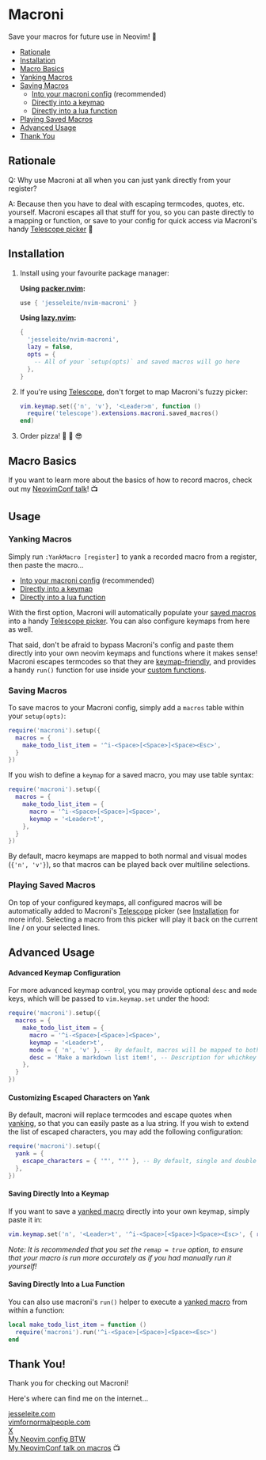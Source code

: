 # Macroni

Save your macros for future use in Neovim! 🤌

- [Rationale](#rationale)
- [Installation](#installation)
- [Macro Basics](#macro-basics)
- [Yanking Macros](#yanking-macros)
- [Saving Macros](#saving-macros)
    - [Into your macroni config](#saving-macros) (recommended)
    - [Directly into a keymap](#saving-directly-into-a-keymap)
    - [Directly into a lua function](#saving-directly-into-a-lua-function)
- [Playing Saved Macros](#playing-saved-macros)
- [Advanced Usage](#advanced-usage)
- [Thank You](#thank-you)

## Rationale

Q: Why use Macroni at all when you can just yank directly from your register?

A: Because then you have to deal with escaping termcodes, quotes, etc. yourself. Macroni escapes all that stuff for you, so you can paste directly to a mapping or function, or save to your config for quick access via Macroni's handy [Telescope picker](https://github.com/nvim-telescope/telescope.nvim) 💅

## Installation

1. Install using your favourite package manager:

    **Using [packer.nvim](https://github.com/wbthomason/packer.nvim):**

    ```lua
    use { 'jesseleite/nvim-macroni' }
    ```

    **Using [lazy.nvim](https://github.com/folke/lazy.nvim):**

    ```lua
    {
      'jesseleite/nvim-macroni',
      lazy = false,
      opts = {
        -- All of your `setup(opts)` and saved macros will go here
      },
    }
    ```

2. If you're using [Telescope](https://github.com/nvim-telescope/telescope.nvim), don't forget to map Macroni's fuzzy picker:

    ```lua
    vim.keymap.set({'n', 'v'}, '<Leader>m', function ()
      require('telescope').extensions.macroni.saved_macros()
    end)
    ```

3. Order pizza! 🍕 🤘 😎


## Macro Basics

If you want to learn more about the basics of how to record macros, check out my [NeovimConf talk](https://youtu.be/5x3dXo8aDCI?si=9_hKDsRXiC76AWDK)! 📺


## Usage

### Yanking Macros

Simply run `:YankMacro [register]` to yank a recorded macro from a register, then paste the macro...

- [Into your macroni config](#saving-macros) (recommended)
- [Directly into a keymap](#saving-directly-into-a-keymap)
- [Directly into a lua function](#saving-directly-into-a-lua-function)

With the first option, Macroni will automatically populate your [saved macros](#into-your-macroni-config) into a handy [Telescope picker](https://github.com/nvim-telescope/telescope.nvim). You can also configure keymaps from here as well.

That said, don't be afraid to bypass Macroni's config and paste them directly into your own neovim keymaps and functions where it makes sense! Macroni escapes termcodes so that they are [keymap-friendly](#into-a-keymap), and provides a handy `run()` function for use inside your [custom functions](#into-a-lua-function).

### Saving Macros

To save macros to your Macroni config, simply add a `macros` table within your `setup(opts)`:

```lua
require('macroni').setup({
  macros = {
    make_todo_list_item = '^i-<Space>[<Space>]<Space><Esc>',
  }
})
```

If you wish to define a `keymap` for a saved macro, you may use table syntax:

```lua
require('macroni').setup({
  macros = {
    make_todo_list_item = {
      macro = '^i-<Space>[<Space>]<Space>',
      keymap = '<Leader>t',
    },
  }
})
```

By default, macro keymaps are mapped to both normal and visual modes (`{'n', 'v'}`), so that macros can be played back over multiline selections.

### Playing Saved Macros

On top of your configured keymaps, all configured macros will be automatically added to Macroni's [Telescope](https://github.com/nvim-telescope/telescope.nvim) picker (see [Installation](#installation) for more info). Selecting a macro from this picker will play it back on the current line / on your selected lines.

## Advanced Usage

#### Advanced Keymap Configuration

For more advanced keymap control, you may provide optional `desc` and `mode` keys, which will be passed to `vim.keymap.set` under the hood:

```lua
require('macroni').setup({
  macros = {
    make_todo_list_item = {
      macro = '^i-<Space>[<Space>]<Space>',
      keymap = '<Leader>t',
      mode = { 'n', 'v' }, -- By default, macros will be mapped to both normal & visual modes
      desc = 'Make a markdown list item!', -- Description for whichkey or similar
    },
  }
})
```

#### Customizing Escaped Characters on Yank

By default, macroni will replace termcodes and escape quotes when [yanking](#yanking-macros), so that you can easily paste as a lua string. If you wish to extend the list of escaped characters, you may add the following configuration:

```lua
require('macroni').setup({
  yank = {
    escape_characters = { '"', "'" }, -- By default, single and double quote are escaped
  },
})
```

#### Saving Directly Into a Keymap

If you want to save a [yanked macro](#yanking-macros) directly into your own keymap, simply paste it in:

```lua
vim.keymap.set('n', '<Leader>t', '^i-<Space>[<Space>]<Space><Esc>', { remap = true })
```

_Note: It is recommended that you set the `remap = true` option, to ensure that your macro is run more accurately as if you had manually run it yourself!_

#### Saving Directly Into a Lua Function

You can also use macroni's `run()` helper to execute a [yanked macro](#yanking-macros) from within a function:

```lua
local make_todo_list_item = function ()
  require('macroni').run('^i-<Space>[<Space>]<Space><Esc>')
end
```

## Thank You!

Thank you for checking out Macroni!

Here's where can find me on the internet...

[jesseleite.com](https://jesseleite.com)<br>
[vimfornormalpeople.com](https://vimfornormalpeople.com)<br>
[X](https://x.com/jesseleite85)<br>
[My Neovim config BTW](https://github.com/jesseleite/dotfiles/tree/master/nvim)<br>
[My NeovimConf talk on macros](https://youtu.be/5x3dXo8aDCI?si=9_hKDsRXiC76AWDK) 📺<br>
